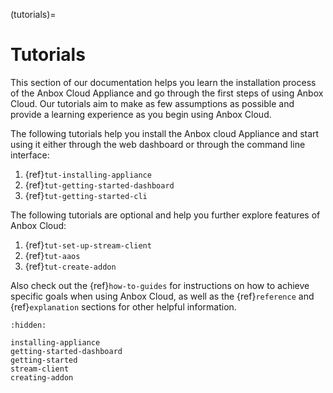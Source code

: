 (tutorials)=
# Tutorials

This section of our documentation helps you learn the installation process of the Anbox Cloud Appliance and go through the first steps of using Anbox Cloud. Our tutorials aim to make as few assumptions as possible and provide a learning experience as you begin using Anbox Cloud.

The following tutorials help you install the Anbox cloud Appliance and start using it either through the web dashboard or through the command line interface:
1. {ref}`tut-installing-appliance`
1. {ref}`tut-getting-started-dashboard`
1. {ref}`tut-getting-started-cli`

The following tutorials are optional and help you further explore features of Anbox Cloud:
1. {ref}`tut-set-up-stream-client`
1. {ref}`tut-aaos`
1. {ref}`tut-create-addon`

Also check out the {ref}`how-to-guides` for instructions on how to achieve specific goals when using Anbox Cloud, as well as the {ref}`reference` and {ref}`explanation` sections for other helpful information.

```{toctree}
:hidden:

installing-appliance
getting-started-dashboard
getting-started
stream-client
creating-addon
```
